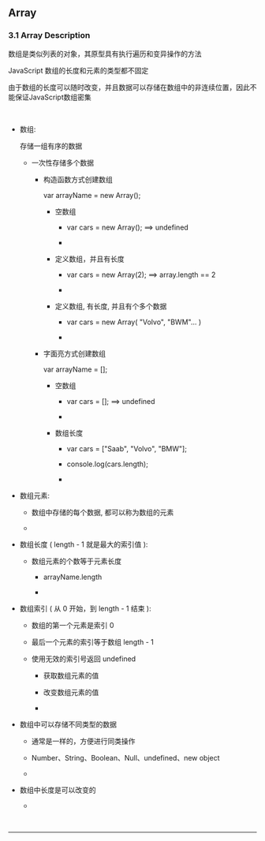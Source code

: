 <h2 id="#">Array</h2>

<h3 id="#">3.1 Array Description</h3>

数组是类似列表的对象，其原型具有执行遍历和变异操作的方法

JavaScript 数组的长度和元素的类型都不固定

由于数组的长度可以随时改变，并且数据可以存储在数组中的非连续位置，因此不能保证JavaScript数组密集

<br/>

* 数组:
    
    存储一组有序的数据
    
    * 一次性存储多个数据
    
        * 构造函数方式创建数组
        
            var arrayName = new Array();
            
            * 空数组
             
                * var cars = new Array(); ==> undefined
                
                * 
                
            * 定义数组，并且有长度
            
                * var cars = new Array(2); ==> array.length == 2
                
                * 
                
            * 定义数组, 有长度, 并且有个多个数据
            
                * var cars = new Array( "Volvo", "BWM"... )
                
                *  
        
        * 字面亮方式创建数组
        
            var arrayName = [];
            
            * 空数组
            
                * var cars = []; ==> undefined
                
                * 
            
            * 数组长度
            
                * var cars = ["Saab", "Volvo", "BMW"];
                
                * console.log(cars.length);
                
                * 
    
* 数组元素:

    * 数组中存储的每个数据, 都可以称为数组的元素
    
    * 

* 数组长度 ( length - 1 就是最大的索引值 ):

    * 数组元素的个数等于元素长度
    
        * arrayName.length
    
        * 
    
* 数组索引 ( 从 0 开始，到 length - 1 结束 ):

    * 数组的第一个元素是索引 0
    
    * 最后一个元素的索引等于数组 length - 1
    
    * 使用无效的索引号返回 undefined
    
        * 获取数组元素的值
    
        * 改变数组元素的值
    
        *
    
* 数组中可以存储不同类型的数据

    * 通常是一样的，方便进行同类操作

    * Number、String、Boolean、Null、undefined、new object

    *
    
* 数组中长度是可以改变的

    * 



<br/>
<hr/>
<br/>


